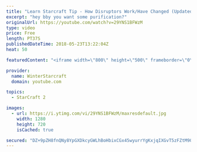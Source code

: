 ```yaml
---
title: "Learn Starcraft Tip - How Disruptors Work/Have Changed (Updated Patch 4.0 2018)"
excerpt: "hey bby you want some purification?"
originalUrl: https://youtube.com/watch?v=29YNS1BFWzM
type: video
price: Free
length: PT37S
publishedDateTime: 2018-05-23T13:22:04Z
heat: 50

featuredContent: "<iframe width=\"800\" height=\"500\" frameborder=\"0\" src=\"https://www.youtube.com/embed/29YNS1BFWzM\" allow=\"accelerometer; autoplay; encrypted-media; gyroscope; picture-in-picture\" allowfullscreen></iframe>"

provider:
  name: WinterStarcraft
  domain: youtube.com

topics:
  - StarCraft 2

images:
  - url: https://i.ytimg.com/vi/29YNS1BFWzM/maxresdefault.jpg
    width: 1280
    height: 720
    isCached: true

secured: "DZ+9pZH8fnQNy8YpGXDkcyGWLhBoHbixCGx45wyurrYgKxjqIXGvT5zFZtM90DeVvgB/6qlCXyOGg8vP7oEoskxRQCQpNHzyuprzpThUrPTLOf3W5uZjbdBtbNbJqZdIKg7p7tfM3cKRL9p3sNN8oZPwcruZXgyWeUBf+OR6myUcfzJAJHBM6EX2uw5QKb5SLmeScNbKQBmg88CkQERsjH7Gp02/RNVC3k1XEdieyI6j9HxUExACkdeo0SzD9rZQyVE4bC6t+rpeMxN/NPi3XWAAYdg1AlbGWMfylnNxLVtfR1/NE18obkp4segzqR/8Es8kDuoJlNNAu030KjlwPQLc0iNsqVseuMqMDbu8wPl6c01PNFhlCukgJF+9+NMKP94r4nqBSgqPK/qblrnzsiz/iLnggLc1DReD45huoKQ=;Wf4ruBmRQjZZyTUzfe2PLw=="
---
```


